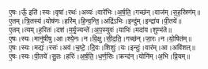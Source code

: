 

  
ए॒षः।ऊँ॒ इति॑।स्यः।वृषा॑।रथः॑।अव्यः॑।वारे॑भिः।अ॒र्ष॒ति॒।गच्छ॑न्।वाज॑म्।स॒ह॒स्रिण॑म्॥  
ए॒तम्।त्रि॒तस्य॑।योष॑णः।हरि॑म्।हि॒न्व॒न्ति॒।अद्रि॑ऽभिः।इन्दु॑म्।इन्द्रा॑य।पी॒तये॑॥  
ए॒तम्।त्यम्।ह॒रितः॑।दश॑।म॒र्मृ॒ज्यन्ते॑।अ॒प॒स्युवः॑।याभिः॑।मदा॑य।शुम्भ॑ते॥  
ए॒षः।स्यः।मानु॑षीषु।आ।श्ये॒नः।न।वि॒क्षु।सी॒द॒ति॒।गच्छ॑न्।जा॒रः।न।यो॒षित॑म्॥  
ए॒षः।स्यः।मद्यः॑।रसः॑।अव॑।च॒ष्टे॒।दि॒वः।शिशुः॑।यः।इन्दुः॑।वार॑म्।आ।अवि॑शत्॥  
ए॒षः।स्यः।पी॒तये॑।सु॒तः।हरिः॑।अ॒र्ष॒ति॒।ध॒र्ण॒सिः।क्रन्द॑न्।योनि॑म्।अ॒भि।प्रि॒यम्॥  
